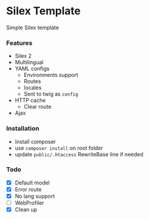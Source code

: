 # Silex Template

Simple Silex template

### Features
- Silex 2
- Multilingual
- YAML configs
    - Environments support
    - Routes
    - locales
    - Sent to twig as `config`
- HTTP cache
    - Clear route
- Ajax

### Installation
- Install composer
- use `composer install` on root folder
- update `public/.htaccess` RewriteBase line if needed

### Todo
- [x] Default model
- [x] Error route
- [x] No lang support
- [ ] WebProfiler
- [x] Clean up
